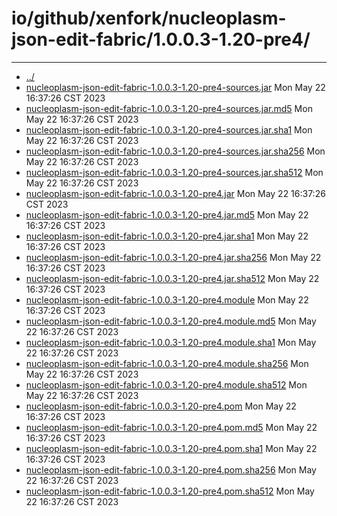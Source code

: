 # io/github/xenfork/nucleoplasm-json-edit-fabric/1.0.0.3-1.20-pre4/

---
- [../](../index.md)
- [nucleoplasm-json-edit-fabric-1.0.0.3-1.20-pre4-sources.jar](nucleoplasm-json-edit-fabric-1.0.0.3-1.20-pre4-sources.jar) Mon May 22 16:37:26 CST 2023
- [nucleoplasm-json-edit-fabric-1.0.0.3-1.20-pre4-sources.jar.md5](nucleoplasm-json-edit-fabric-1.0.0.3-1.20-pre4-sources.jar.md5) Mon May 22 16:37:26 CST 2023
- [nucleoplasm-json-edit-fabric-1.0.0.3-1.20-pre4-sources.jar.sha1](nucleoplasm-json-edit-fabric-1.0.0.3-1.20-pre4-sources.jar.sha1) Mon May 22 16:37:26 CST 2023
- [nucleoplasm-json-edit-fabric-1.0.0.3-1.20-pre4-sources.jar.sha256](nucleoplasm-json-edit-fabric-1.0.0.3-1.20-pre4-sources.jar.sha256) Mon May 22 16:37:26 CST 2023
- [nucleoplasm-json-edit-fabric-1.0.0.3-1.20-pre4-sources.jar.sha512](nucleoplasm-json-edit-fabric-1.0.0.3-1.20-pre4-sources.jar.sha512) Mon May 22 16:37:26 CST 2023
- [nucleoplasm-json-edit-fabric-1.0.0.3-1.20-pre4.jar](nucleoplasm-json-edit-fabric-1.0.0.3-1.20-pre4.jar) Mon May 22 16:37:26 CST 2023
- [nucleoplasm-json-edit-fabric-1.0.0.3-1.20-pre4.jar.md5](nucleoplasm-json-edit-fabric-1.0.0.3-1.20-pre4.jar.md5) Mon May 22 16:37:26 CST 2023
- [nucleoplasm-json-edit-fabric-1.0.0.3-1.20-pre4.jar.sha1](nucleoplasm-json-edit-fabric-1.0.0.3-1.20-pre4.jar.sha1) Mon May 22 16:37:26 CST 2023
- [nucleoplasm-json-edit-fabric-1.0.0.3-1.20-pre4.jar.sha256](nucleoplasm-json-edit-fabric-1.0.0.3-1.20-pre4.jar.sha256) Mon May 22 16:37:26 CST 2023
- [nucleoplasm-json-edit-fabric-1.0.0.3-1.20-pre4.jar.sha512](nucleoplasm-json-edit-fabric-1.0.0.3-1.20-pre4.jar.sha512) Mon May 22 16:37:26 CST 2023
- [nucleoplasm-json-edit-fabric-1.0.0.3-1.20-pre4.module](nucleoplasm-json-edit-fabric-1.0.0.3-1.20-pre4.module) Mon May 22 16:37:26 CST 2023
- [nucleoplasm-json-edit-fabric-1.0.0.3-1.20-pre4.module.md5](nucleoplasm-json-edit-fabric-1.0.0.3-1.20-pre4.module.md5) Mon May 22 16:37:26 CST 2023
- [nucleoplasm-json-edit-fabric-1.0.0.3-1.20-pre4.module.sha1](nucleoplasm-json-edit-fabric-1.0.0.3-1.20-pre4.module.sha1) Mon May 22 16:37:26 CST 2023
- [nucleoplasm-json-edit-fabric-1.0.0.3-1.20-pre4.module.sha256](nucleoplasm-json-edit-fabric-1.0.0.3-1.20-pre4.module.sha256) Mon May 22 16:37:26 CST 2023
- [nucleoplasm-json-edit-fabric-1.0.0.3-1.20-pre4.module.sha512](nucleoplasm-json-edit-fabric-1.0.0.3-1.20-pre4.module.sha512) Mon May 22 16:37:26 CST 2023
- [nucleoplasm-json-edit-fabric-1.0.0.3-1.20-pre4.pom](nucleoplasm-json-edit-fabric-1.0.0.3-1.20-pre4.pom) Mon May 22 16:37:26 CST 2023
- [nucleoplasm-json-edit-fabric-1.0.0.3-1.20-pre4.pom.md5](nucleoplasm-json-edit-fabric-1.0.0.3-1.20-pre4.pom.md5) Mon May 22 16:37:26 CST 2023
- [nucleoplasm-json-edit-fabric-1.0.0.3-1.20-pre4.pom.sha1](nucleoplasm-json-edit-fabric-1.0.0.3-1.20-pre4.pom.sha1) Mon May 22 16:37:26 CST 2023
- [nucleoplasm-json-edit-fabric-1.0.0.3-1.20-pre4.pom.sha256](nucleoplasm-json-edit-fabric-1.0.0.3-1.20-pre4.pom.sha256) Mon May 22 16:37:26 CST 2023
- [nucleoplasm-json-edit-fabric-1.0.0.3-1.20-pre4.pom.sha512](nucleoplasm-json-edit-fabric-1.0.0.3-1.20-pre4.pom.sha512) Mon May 22 16:37:26 CST 2023
